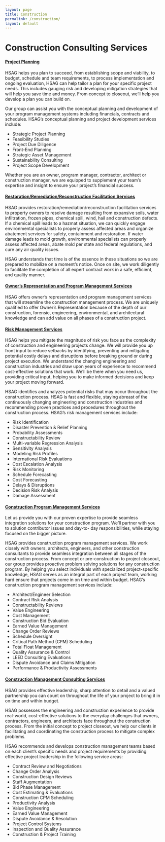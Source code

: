 ```yaml
---
layout: page
title: Construction
permalink: /construction/
layout: default
---
```


<h1>Construction Consulting Services</h1>
<div class="panel-group" id="accordion">
    <div class="panel panel-default">
      <div class="panel-heading">
        <h4 class="panel-title">
          <a data-toggle="collapse" data-parent="#accordion" href="#collapse1">Project Planning</a>
        </h4>
      </div>
      <div id="collapse1" class="panel-collapse collapse in">
        <div class="panel-body">
        	<p>HSAG helps you plan to succeed, from establishing scope and viability, to budget, schedule and team requirements, to process implementation and ongoing evaluation, HSAG can help tailor a plan for your specific project needs. This includes gauging risk and developing mitigation strategies that will help you save time and money. From concept to closeout, we’ll help you develop a plan you can build on.</p>
        	<p>Our group can assist you with the conceptual planning and development of your program management systems including financials, contracts and schedules. HSAG’s conceptual planning and project development services include:
        		<ul>
        			<li>Strategic Project Planning</li>
        			<li>Feasibility Studies</li>
        			<li>Project Due Diligence</li>
        			<li>Front-End Planning</li>
        			<li>Strategic Asset Management</li>
        			<li>Sustainability Consulting</li>
        			<li>Project Scope Development</li>
        		</ul>
        	</p>
        	<p>Whether you are an owner, program manager, contractor, architect or construction manager, we are equipped to supplement your team’s expertise  and insight to ensure your project’s financial success.</p>
        </div>
      </div>
    </div>
    <div class="panel panel-default">
      <div class="panel-heading">
        <h4 class="panel-title">
          <a data-toggle="collapse" data-parent="#accordion" href="#collapse2">Restoration/Remediation/Reconstruction Facilitation Services</a>
        </h4>
      </div>
      <div id="collapse2" class="panel-collapse collapse">
        <div class="panel-body">
        	<p>HSAG provides restoration/remediation/reconstruction facilitation services to property owners to resolve damage resulting from expansive soils, water infiltration, frozen pipes, chemical spill, wind, hail and construction defects. If a chemical spill leads to a hazmat situation, we can quickly engage environmental specialists to properly assess affected areas and organize abatement services for safety, containment and restoration. If water damage leads to mold growth, environmental specialists can properly assess affected areas, abate mold per state and federal regulations, and cure any air quality issues.</p>
        	<p>HSAG understands that time is of the essence in these situations so we are prepared to mobilize on a moment’s notice. Once on site, we work diligently to facilitate the completion of all expert contract work in a safe, efficient, and quality manner.</p>
        </div>
      </div>
    </div>
    <div class="panel panel-default">
      <div class="panel-heading">
        <h4 class="panel-title">
          <a data-toggle="collapse" data-parent="#accordion" href="#collapse3">Owner’s Representation and Program Management Services</a>
        </h4>
      </div>
      <div id="collapse3" class="panel-collapse collapse">
        <div class="panel-body">
        	<p>HSAG offers owner’s representation and program management services that will streamline the construction management process. We are uniquely qualified to offer Owner’s Representation because of the depth of our construction, forensic, engineering, environmental, and architectural knowledge and can add value on all phases of a construction project.</p>
        </div>
      </div>
    </div>
    <div class="panel panel-default">
      <div class="panel-heading">
        <h4 class="panel-title">
          <a data-toggle="collapse" data-parent="#accordion" href="#collapse4">Risk Management Services</a>
        </h4>
      </div>
      <div id="collapse4" class="panel-collapse collapse">
        <div class="panel-body">
        	<p>HSAG helps you mitigate the magnitude of risk you face as the complexity of construction and engineering projects change. We will provide you up front input to reduce setbacks by identifying, preventing and mitigating potential costly delays and disruptions before breaking ground or during project execution. We understand the changing engineering and construction industries and draw upon years of experience to recommend cost-effective solutions that work. We’ll be there when you need us, providing critical input, helping you to make informed decisions and keep your project moving forward.</p>
        	<p>HSAG identifies and analyzes potential risks that may occur throughout the construction process. HSAG is fast and flexible, staying abreast of the continuously changing engineering and construction industries and recommending proven practices and procedures throughout the construction process. HSAG’s risk management services include:
        		<ul>
        			<li>Risk Identification</li>
        			<li>Disaster Prevention &amp; Relief Planning</li>
        			<li>Probability Assessments</li>
        			<li>Constructability Review</li>
        			<li>Multi-variable Regression Analysis</li>
        			<li>Sensitivity Analysis</li>
        			<li>Modeling Risk Profiles</li>
        			<li>International Risk Evaluations</li>
        			<li>Cost Escalation Analysis</li>
        			<li>Risk Monitoring</li>
        			<li>Schedule Forecasting</li>
        			<li>Cost Forecasting</li>
        			<li>Delays &amp; Disruptions</li>
        			<li>Decision Risk Analysis</li>
        			<li>Damage Assessment</li>
        		</ul>
        	</p>
        </div>
      </div>
    </div>
    <div class="panel panel-default">
      <div class="panel-heading">
        <h4 class="panel-title">
          <a data-toggle="collapse" data-parent="#accordion" href="#collapse5">Construction Program Management Services</a>
        </h4>
      </div>
      <div id="collapse5" class="panel-collapse collapse">
        <div class="panel-body">
        	<p>Let us provide you with our proven expertise to provide seamless integration solutions for your construction program. We’ll partner with you to solution contributor issues and day-to- day responsibilities, while staying focused on the bigger picture.</p>
        	<p>HSAG provides construction program management services. We work closely with owners, architects, engineers, and other construction consultants to provide seamless integration between all stages of the construction process. From concept or pre-construction to project closeout, our group provides proactive problem solving solutions for any construction program. By helping you select individuals with specialized project-specific knowledge, HSAG serves as an integral part of each project team, working hard ensure that projects come in on time and within budget. HSAG’s construction program management services include:
        		<ul>
        			<li>Architect/Engineer Selection</li>
        			<li>Contract Risk Analysis</li>
        			<li>Constructability Reviews</li>
        			<li>Value Engineering</li>
        			<li>Cost Management</li>
        			<li>Construction Bid Evaluation</li>
        			<li>Earned Value Management</li>
        			<li>Change Order Reviews</li>
        			<li>Schedule Oversight</li>
        			<li>Critical Path Method (CPM) Scheduling</li>
        			<li>Total Float Management</li>
        			<li>Quality Assurance &amp; Control</li>
        			<li>LEED Consulting Evaluations</li>
        			<li>Dispute Avoidance and Claims Mitigation</li>
        			<li>Performance &amp; Productivity Assessments</li>
        		</ul>
        	</p>
        </div>
      </div>
    </div>
    <div class="panel panel-default">
      <div class="panel-heading">
        <h4 class="panel-title">
          <a data-toggle="collapse" data-parent="#accordion" href="#collapse6">Construction Management Consulting Services</a>
        </h4>
      </div>
      <div id="collapse6" class="panel-collapse collapse">
        <div class="panel-body">
        	<p>HSAG provides effective leadership, sharp attention to detail and a valued partnership you can count on throughout the life of your project to bring it in on time and within budget.</p>
        	<p>HSAG possesses the engineering and construction experience to provide real-world, cost-effective solutions to the everyday challenges that owners, contractors, engineers, and architects face throughout the construction process. From the initial concept to project closeout, we help our clients in facilitating and coordinating the construction process to mitigate complex problems.</p>
        	<p>HSAG recommends and develops construction management teams based on each client’s specific needs and project requirements by providing effective project leadership in the following service areas:
        		<ul>
        			<li>Contract Review and Negotiations</li>
        			<li>Change Order Analysis</li>
        			<li>Construction Design Reviews</li>
        			<li>Staff Augmentation</li>
        			<li>Bid Phase Management</li>
        			<li>Cost Estimating &amp; Evaluations</li>
        			<li>Construction CPM Scheduling</li>
        			<li>Productivity Analysis</li>
        			<li>Value Engineering</li>
        			<li>Earned Value Management</li>
        			<li>Dispute Avoidance &amp; Resolution</li>
        			<li>Project Control Systems</li>
        			<li>Inspection and Quality Assurance</li>
        			<li>Construction &amp; Project Training</li>
        		</ul>
        	</p>
        </div>
      </div>
    </div>
